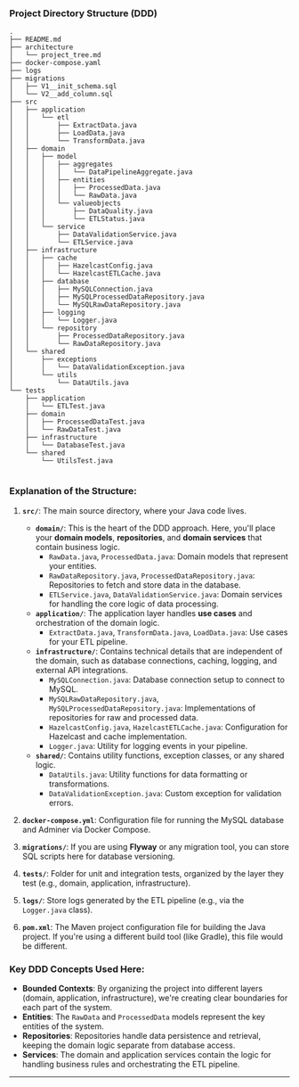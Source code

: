 ### **Project Directory Structure (DDD)**

```plaintext
.
├── README.md
├── architecture
│   └── project_tree.md
├── docker-compose.yaml
├── logs
├── migrations
│   ├── V1__init_schema.sql
│   └── V2__add_column.sql
├── src
│   ├── application
│   │   └── etl
│   │       ├── ExtractData.java
│   │       ├── LoadData.java
│   │       └── TransformData.java
│   ├── domain
│   │   ├── model
│   │   │   ├── aggregates
│   │   │   │   └── DataPipelineAggregate.java
│   │   │   ├── entities
│   │   │   │   ├── ProcessedData.java
│   │   │   │   └── RawData.java
│   │   │   └── valueobjects
│   │   │       ├── DataQuality.java
│   │   │       └── ETLStatus.java
│   │   └── service
│   │       ├── DataValidationService.java
│   │       └── ETLService.java
│   ├── infrastructure
│   │   ├── cache
│   │   │   ├── HazelcastConfig.java
│   │   │   └── HazelcastETLCache.java
│   │   ├── database
│   │   │   ├── MySQLConnection.java
│   │   │   ├── MySQLProcessedDataRepository.java
│   │   │   └── MySQLRawDataRepository.java
│   │   ├── logging
│   │   │   └── Logger.java
│   │   └── repository
│   │       ├── ProcessedDataRepository.java
│   │       └── RawDataRepository.java
│   └── shared
│       ├── exceptions
│       │   └── DataValidationException.java
│       └── utils
│           └── DataUtils.java
└── tests
    ├── application
    │   └── ETLTest.java
    ├── domain
    │   ├── ProcessedDataTest.java
    │   └── RawDataTest.java
    ├── infrastructure
    │   └── DatabaseTest.java
    └── shared
        └── UtilsTest.java


```

### **Explanation of the Structure**:

1. **`src/`**: The main source directory, where your Java code lives.
   - **`domain/`**: This is the heart of the DDD approach. Here, you'll place your **domain models**, **repositories**, and **domain services** that contain business logic.
     - `RawData.java`, `ProcessedData.java`: Domain models that represent your entities.
     - `RawDataRepository.java`, `ProcessedDataRepository.java`: Repositories to fetch and store data in the database.
     - `ETLService.java`, `DataValidationService.java`: Domain services for handling the core logic of data processing.
   - **`application/`**: The application layer handles **use cases** and orchestration of the domain logic.
     - `ExtractData.java`, `TransformData.java`, `LoadData.java`: Use cases for your ETL pipeline.
   - **`infrastructure/`**: Contains technical details that are independent of the domain, such as database connections, caching, logging, and external API integrations.
     - `MySQLConnection.java`: Database connection setup to connect to MySQL.
     - `MySQLRawDataRepository.java`, `MySQLProcessedDataRepository.java`: Implementations of repositories for raw and processed data.
     - `HazelcastConfig.java`, `HazelcastETLCache.java`: Configuration for Hazelcast and cache implementation.
     - `Logger.java`: Utility for logging events in your pipeline.
   - **`shared/`**: Contains utility functions, exception classes, or any shared logic.
     - `DataUtils.java`: Utility functions for data formatting or transformations.
     - `DataValidationException.java`: Custom exception for validation errors.

2. **`docker-compose.yml`**: Configuration file for running the MySQL database and Adminer via Docker Compose.
   
3. **`migrations/`**: If you are using **Flyway** or any migration tool, you can store SQL scripts here for database versioning.

4. **`tests/`**: Folder for unit and integration tests, organized by the layer they test (e.g., domain, application, infrastructure).

5. **`logs/`**: Store logs generated by the ETL pipeline (e.g., via the `Logger.java` class).

6. **`pom.xml`**: The Maven project configuration file for building the Java project. If you're using a different build tool (like Gradle), this file would be different.

### **Key DDD Concepts Used Here**:
- **Bounded Contexts**: By organizing the project into different layers (domain, application, infrastructure), we're creating clear boundaries for each part of the system.
- **Entities**: The `RawData` and `ProcessedData` models represent the key entities of the system.
- **Repositories**: Repositories handle data persistence and retrieval, keeping the domain logic separate from database access.
- **Services**: The domain and application services contain the logic for handling business rules and orchestrating the ETL pipeline.

---